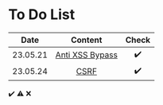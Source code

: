 # To Do List

|Date|Content|Check|
|:------:|:----------:|:---:|
|23.05.21|[Anti XSS Bypass](https://github.com/yws-318/Penetration-Testing/blob/main/Master%20Plan/Week%208/Hack/Anti%20XSS%20Bypass.md)|✔️|
|23.05.24|[CSRF](https://github.com/yws-318/Penetration-Testing/blob/main/Master%20Plan/Week%208/Hack/CSRF.md)|✔️|


✔️ ⚠️ ❌